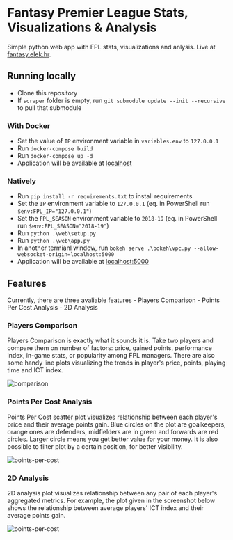 # Fantasy Premier League Stats, Visualizations &amp; Analysis

Simple python web app with FPL stats, visualizations and anlysis.
Live at [fantasy.elek.hr](http://fantasy.elek.hr/).

## Running locally
  - Clone this repository
  - If `scraper` folder is empty, run `git submodule update --init --recursive` to pull that submodule
  
### With Docker
  - Set the value of `IP` environment variable in `variables.env` to `127.0.0.1`
  - Run `docker-compose build`
  - Run `docker-compose up -d`
  - Application will be available at [localhost](http://localhost/)
  
### Natively
  - Run `pip install -r requirements.txt` to install requirements
  - Set the `IP` environment variable to `127.0.0.1` (eq. in PowerShell run `$env:FPL_IP="127.0.0.1"`)
  - Set the `FPL_SEASON` environment variable to `2018-19` (eq. in PowerShell run `$env:FPL_SEASON="2018-19"`)
  - Run `python .\web\setup.py`
  - Run `python .\web\app.py`
  - In another termianl window, run `bokeh serve .\bokeh\vpc.py --allow-websocket-origin=localhost:5000`
  - Application will be available at [localhost:5000](http://localhost:5000/)

## Features
Currently, there are three avaliable features
	- Players Comparison
	- Points Per Cost Analysis
	- 2D Analysis

### Players Comparison
Players Comparison is exactly what it sounds it is. Take two players and compare them on number of factors: price, gained points, performance index, in-game stats, or popularity among FPL managers. There are also some handy line plots visualizing the trends in player's price, points, playing time and ICT index.

![comparison](https://raw.githubusercontent.com/antoniaelek/fantasy-premier-league/master/static/images/comparison.png)

### Points Per Cost Analysis
Points Per Cost scatter plot visualizes relationship between each player's price and their average points gain. Blue circles on the plot are goalkeepers, orange ones are defenders, midfielders are in green and forwards are red circles. Larger circle means you get better value for your money. It is also possible to filter plot by a certain position, for better visibility.

![points-per-cost](https://raw.githubusercontent.com/antoniaelek/fantasy-premier-league/master/static/images/vpc.png)

### 2D Analysis
2D analysis plot visualizes relationship between any pair of each player's aggregated metrics. For example, the plot given in the screenshot below shows the relationship between average players' ICT index and their average points gain.

![points-per-cost](https://raw.githubusercontent.com/antoniaelek/fantasy-premier-league/master/static/images/aggregates.png)
